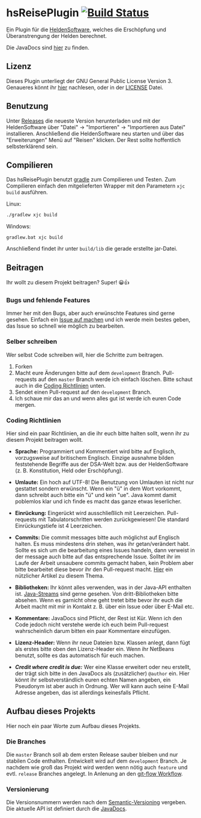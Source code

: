 # hsReisePlugin [![Build Status](https://travis-ci.org/targodan/hsReisePlugin.svg?branch=development)](https://travis-ci.org/targodan/hsReisePlugin)

Ein Plugin für die [HeldenSoftware](http://www.helden-software.de/), welches die Erschöpfung und Überanstrengung der Helden berechnet.

Die JavaDocs sind [hier](https://targodan.github.io/hsReisePlugin/) zu finden.

## Lizenz
Dieses Plugin unterliegt der GNU General Public License Version 3. Genaueres könnt ihr [hier](http://www.gnu.org/licenses/) nachlesen, oder in der [LICENSE](https://github.com/targodan/hsReisePlugin/blob/master/LICENSE) Datei.

## Benutzung
Unter [Releases](https://github.com/targodan/hsReisePlugin/releases) die neueste Version herunterladen und mit der HeldenSoftware über "Datei" -> "Importieren" -> "Importieren aus Datei" installieren.
Anschließend die HeldenSoftware neu starten und über das "Erweiterungen" Menü auf "Reisen" klicken. Der Rest sollte hoffentlich selbsterklärend sein.

## Compilieren
Das hsReisePlugin benutzt [gradle](https://gradle.org/) zum Compilieren und Testen.
Zum Compilieren einfach den mitgelieferten Wrapper mit den Parametern `xjc build` ausführen.

Linux:
```bash
./gradlew xjc build
```

Windows:
```batch
gradlew.bat xjc build
```

Anschließend findet ihr unter `build/lib` die gerade erstellte jar-Datei.

## Beitragen
Ihr wollt zu diesem Projekt beitragen? Super! :grinning::thumbsup:

### Bugs und fehlende Features
Immer her mit den Bugs, aber auch erwünschte Features sind gerne gesehen.
Einfach ein [Issue auf machen](https://github.com/targodan/hsReisePlugin/issues/new) und ich werde mein bestes geben, das Issue so schnell wie möglich zu bearbeiten.

### Selber schreiben
Wer selbst Code schreiben will, hier die Schritte zum beitragen.

1. Forken
2. Macht eure Änderungen bitte auf dem `development` Branch. Pull-requests auf den `master` Branch werde ich einfach löschen. Bitte schaut auch in die [Coding Richtlinien](#coding-richtlinien) unten.
3. Sendet einen Pull-request auf den `development` Branch.
4. Ich schaue mir das an und wenn alles gut ist werde ich euren Code mergen.

### Coding Richtlinien
Hier sind ein paar Richtlinien, an die ihr euch bitte halten sollt, wenn ihr zu diesem Projekt beitragen wollt.

- **Sprache:**
Programmiert und Kommentiert wird bitte auf Englisch, vorzugsweise auf britischem Englisch.
Einzige ausnahme bilden feststehende Begriffe aus der DSA-Welt bzw. aus der HeldenSoftware (z. B. Konstitution, Held oder Erschöpfung).

- **Umlaute:**
Ein hoch auf UTF-8!
Die Benutzung von Umlauten ist nicht nur gestattet sondern erwünscht.
Wenn ein "ü" in dem Wort vorkommt, dann schreibt auch bitte ein "ü" und kein "ue".
Java kommt damit poblemlos klar und ich finde es macht das ganze etwas leserlicher.

- **Einrückung:**
Eingerückt wird ausschließlich mit Leerzeichen.
Pull-requests mit Tabulatorschritten werden zurückgewiesen!
Die standard Einrückungstiefe ist 4 Leerzeichen.

- **Commits:**
Die commit messages bitte auch möglichst auf Englisch halten.
Es muss mindestens drin stehen, was ihr getan/verändert habt.
Sollte es sich um die bearbeitung eines Issues handeln, dann verweist in der message auch bitte auf das entsprechende Issue.
Solltet ihr im Laufe der Arbeit unsaubere commits gemacht haben, kein Problem aber bitte bearbeitet diese bevor ihr den Pull-request macht.
[Hier](https://git-scm.com/book/en/v2/Git-Tools-Rewriting-History) ein nützlicher Artikel zu diesem Thema.

- **Bibliotheken:**
Ihr könnt alles verwenden, was in der Java-API enthalten ist.
[Java-Streams](http://www.oracle.com/technetwork/articles/java/ma14-java-se-8-streams-2177646.html) sind gerne gesehen.
Von dritt-Bibliotheken bitte absehen.
Wenn es garnicht ohne geht tretet bitte bevor ihr euch die Arbeit macht mit mir in Kontakt z. B. über ein Issue oder über E-Mail etc.

- **Kommentare:**
JavaDocs sind Pflicht, der Rest ist Kür.
Wenn ich den Code jedoch nicht verstehe werde ich euch beim Pull-request wahrscheinlich darum bitten ein paar Kommentare einzufügen.

- **Lizenz-Header:**
Wenn ihr neue Dateien bzw. Klassen anlegt, dann fügt als erstes bitte oben den Lizenz-Header ein.
Wenn ihr NetBeans benutzt, sollte es das automatisch für euch machen.

- ***Credit where credit is due:***
Wer eine Klasse erweitert oder neu erstellt, der trägt sich bitte in den JavaDocs als (zusätzlicher) `@author` ein.
Hier könnt ihr selbstverständlich euren echten Namen angeben, ein Pseudonym ist aber auch in Ordnung.
Wer will kann auch seine E-Mail Adresse angeben, das ist allerdings keinesfalls Pflicht.

## Aufbau dieses Projekts
Hier noch ein paar Worte zum Aufbau dieses Projekts.

### Die Branches
Die `master` Branch soll ab dem ersten Release sauber bleiben und nur stabilen Code enthalten.
Entwickelt wird auf dem `development` Branch.
Je nachdem wie groß das Projekt wird werden wenn nötig auch `feature` und evtl. `release` Branches angelegt.
In Anlenung an den [git-flow Workflow](http://danielkummer.github.io/git-flow-cheatsheet/).

### Versionierung
Die Versionsnummern werden nach dem [Semantic-Versioning](http://semver.org/) vergeben.
Die aktuelle API ist definiert durch die [JavaDocs](https://targodan.github.io/hsReisePlugin).

